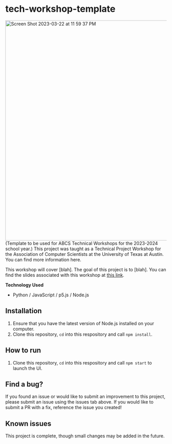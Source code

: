 # tech-workshop-template
<img width="687" alt="Screen Shot 2023-03-22 at 11 59 37 PM" src="https://user-images.githubusercontent.com/91110018/227107829-61dbe774-c069-4cbd-97fc-dd3eff3b8d84.png">
(Template to be used for ABCS Technical Workshops for the 2023-2024 school year.) This project was taught as a Technical Project Workshop for the Association of Computer Scientists at the University of Texas at Austin. You can find more information here.

This workshop will cover [blah]. The goal of this project is to [blah]. You can find the slides associated with this workshop at [this link](https://google.com). 

__Technology Used__
+ Python / JavaScript / p5.js / Node.js

## Installation
1. Ensure that you have the latest version of Node.js installed on your computer. 
2. Clone this repository, `cd` into this respository and call `npm install`.

## How to run
1. Clone this repository, `cd` into this respository and call `npm start` to launch the UI.

## Find a bug?
If you found an issue or would like to submit an improvement to this project, please submit an issue using the issues tab above. If you would like to submit a PR with a fix, reference the issue you created!

## Known issues
This project is complete, though small changes may be added in the future.

